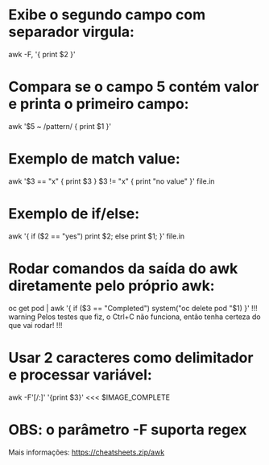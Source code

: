 # Exibe o segundo campo com separador virgula:
awk -F, '{ print $2 }'

# Compara se o campo 5 contém valor e printa o primeiro campo:
awk '$5 ~ /pattern/ { print $1 }'

# Exemplo de match value:
awk '$3 == "x" { print $3 } $3 != "x" { print "no value" }' file.in

# Exemplo de if/else:
awk '{ if ($2 == "yes") print $2; else print $1; }' file.in

# Rodar comandos da saída do awk diretamente pelo próprio awk:
oc get pod | awk '{ if ($3 == "Completed") system("oc delete pod "$1) }'
!!! warning
Pelos testes que fiz, o Ctrl+C não funciona, então tenha certeza do que vai rodar!
!!!

# Usar 2 caracteres como delimitador e processar variável:
awk -F'[/:]' '{print $3}' <<< $IMAGE_COMPLETE
# OBS: o parâmetro -F suporta regex

Mais informações: https://cheatsheets.zip/awk

